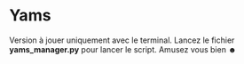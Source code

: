 # Yams

Version à jouer uniquement avec le terminal.
Lancez le fichier **yams_manager.py** pour lancer le script.
Amusez vous bien ☻